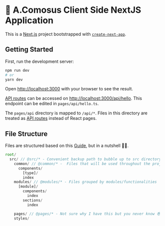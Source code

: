 # 🍍 A.Comosus Client Side NextJS Application

This is a [Next.js](https://nextjs.org/) project bootstrapped with [`create-next-app`](https://github.com/vercel/next.js/tree/canary/packages/create-next-app).

## Getting Started

First, run the development server:

```bash
npm run dev
# or
yarn dev
```

Open [http://localhost:3000](http://localhost:3000) with your browser to see the result.

[API routes](https://nextjs.org/docs/api-routes/introduction) can be accessed on [http://localhost:3000/api/hello](http://localhost:3000/api/hello). This endpoint can be edited in `pages/api/hello.ts`.

The `pages/api` directory is mapped to `/api/*`. Files in this directory are treated as [API routes](https://nextjs.org/docs/api-routes/introduction) instead of React pages.

## File Structure

Files are structured based on this [Guide](https://dev.to/vadorequest/a-2021-guide-about-structuring-your-next-js-project-in-a-flexible-and-efficient-way-472), but in a nutshell 🥜🥜.

```js
root/
  src/ // @src/* - Convenient backup path to bubble up to src directory
    common/ // @common/* -  Files that will be used throughout the project
      components/
        [type]/
        index
    modules/ // @modules/* - Files grouped by modules/functionalities
      [module]/
        components/
          index
        sections/
          index

    pages/ // @pages/* - Not sure why I have this but you never know 😎
    styles/
```
